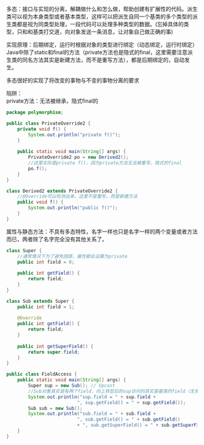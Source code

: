 多态：接口与实现的分离，解耦做什么和怎么做，帮助创建有扩展性的代码。派生类可以视为本身类型或者基本类型，这样可以把派生自同一个基类的多个类型的派生类都是视为同类型处理，一段代码可以处理多种类型的数据。(忘掉具体的类型，只和和基类打交道，向对象发送一条消息，让对象自己做正确的事)  

实现原理：后期绑定，运行时根据对象的类型进行绑定（动态绑定，运行时绑定）Java中除了static和final的方法（private方法也是隐式的final，这里需要注意派生类的同名方法其实是新建方法，而不是重写方法），都是后期绑定的，自动发生。 

多态很好的实现了将改变的事物与不变的事物分离的要求  

陷阱：  
private方法：无法被继承，隐式final的    
```java
package polymorphism;

public class PrivateOverride2 {
    private void f() {
        System.out.println("private f()");
    }
    
    public static void main(String[] args) {
        PrivateOverride2 po = new Derived2();
        //这里实际是private f()，因为private方法无法被重写，隐式的final
        po.f();
    }
}

class Derived2 extends PrivateOverride2 {
    //@Override可以检测出来，这里不是重写，而是新建方法
    public void f() {
        System.out.println("public f()");
    }
}
```
属性与静态方法：不具有多态特性，名字一样也只是名字一样的两个变量或者方法而已，两者除了名字完全没有其他关系了。  
```java
class Super {
    //通常情况下为了避免困惑，属性都会设置为private
    public int field = 0;
    
    public int getField() {
        return field;
    }
}

class Sub extends Super {
    public int field = 1;
    
    @Override
    public int getField() {
        return field;
    }
    
    public int getSuperField() {
        return super.field;
    }
}

public class FieldAccess {
    public static void main(String[] args) {
        Super sup = new Sub(); // Upcast
        //Sub对象其实是有两个field，向上转型后的sup访问的其实是基类的field（无多态），方法getField()就是访问对象自己的field（多态）
        System.out.println("sup.field = " + sup.field + 
                          ", sup.getField() = " + sup.getField());
        Sub sub = new Sub();
        System.out.println("sub.field = " + sub.field + 
                          ", sub.getField() = " + sub.getField()
                          + ", sub.getSuperField() = " + sub.getSuperField())
    }
}
```




